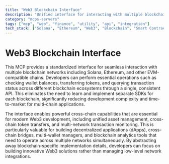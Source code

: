 ```yaml
---
title: "Web3 Blockchain Interface"
description: "Unified interface for interacting with multiple blockchains like Solana and Ethereum, enabling cross-chain operations and token management."
category: "mcps-servers"
tags: ["mcp", "web", "finance", "utility", "api", "integration"]
tech_stack: ["Solana", "Ethereum", "Web3", "Blockchain", "Smart Contracts"]
---
```


# Web3 Blockchain Interface

This MCP provides a standardized interface for seamless interaction with multiple blockchain networks including Solana, Ethereum, and other EVM-compatible chains. Developers can perform essential operations such as checking wallet balances, transferring tokens, and querying transaction status across different blockchain ecosystems through a single, consistent API. This eliminates the need to learn and implement separate SDKs for each blockchain, significantly reducing development complexity and time-to-market for multi-chain applications.

The interface enables powerful cross-chain capabilities that are essential for modern Web3 development, including unified asset management, cross-chain token transfers, and multi-network transaction monitoring. This is particularly valuable for building decentralized applications (dApps), cross-chain bridges, multi-wallet managers, and blockchain analytics tools that need to operate across multiple networks simultaneously. By abstracting away blockchain-specific implementation details, developers can focus on building innovative Web3 solutions rather than managing low-level network integrations.
